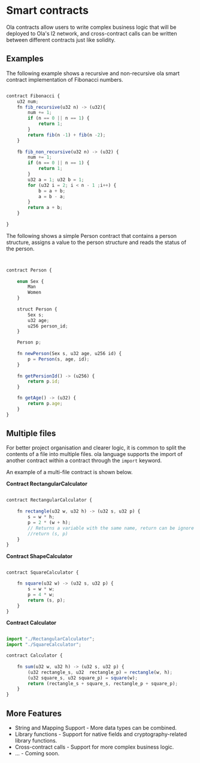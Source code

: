 # Smart contracts

Ola contracts allow users to write complex business logic that will be deployed to Ola's l2 network, 
and cross-contract calls can be written between different contracts just like solidity.

## Examples

The following example shows a recursive and non-recursive ola smart contract implementation of Fibonacci numbers.

````javascript

contract Fibonacci {
    u32 num;
    fn fib_recursive(u32 n) -> (u32){
        num += 1;
        if (n == 0 || n == 1) {
            return 1;
        } 
        return fib(n -1) + fib(n -2);
    }
    
    fb fib_non_recursive(u32 n) -> (u32) {
        num += 1;
        if (n == 0 || n == 1) {
            return 1;
        }
        u32 a = 1; u32 b = 1;
        for (u32 i = 2; i < n - 1 ;i++) {
            b = a + b;
            a = b - a;
        }
        return a + b;
    }
    
}

````

The following shows a simple Person contract that contains a person structure, 
assigns a value to the person structure and reads the status of the person.

````javascript


contract Person {
    
    enum Sex {
        Man
        Women
    }
    
    struct Person {
        Sex s;
        u32 age;
        u256 person_id;
    }

    Person p;
    
    fn newPerson(Sex s, u32 age, u256 id) {
        p = Person(s, age, id);
    }
    
    fn getPersionId() -> (u256) {
        return p.id;
    }

    fn getAge() -> (u32) {
        return p.age;
    }
}

````


## Multiple files

For better project organisation and clearer logic, 
it is common to split the contents of a file into multiple files.
ola language supports the import of another contract within a contract through the `import` keyword.

An example of a multi-file contract is shown below.


**Contract RectangularCalculator**
````javascript

contract RectangularCalculator {
  
    fn rectangle(u32 w, u32 h) -> (u32 s, u32 p) {
        s = w * h;
        p = 2 * (w + h);
        // Returns a variable with the same name, return can be ignore
        //return (s, p)
    }
}

````

**Contract ShapeCalculator**
````javascript

contract SquareCalculator {

    fn square(u32 w) -> (u32 s, u32 p) {
        s = w * w;
        p = 4 * w;
        return (s, p);
    }
}

````

**Contract Calculator**
```javascript

import "./RectangularCalculator";
import "./SquareCalculator";

contract Calculator {
  
    fn sum(u32 w, u32 h) -> (u32 s, u32 p) {
        (u32 rectangle_s, u32  rectangle_p) = rectangle(w, h);
        (u32 square_s, u32 square_p) = square(w);
        return (rectangle_s + square_s, rectangle_p + square_p);
    }
}

```


## More Features

* String and Mapping Support - More data types can be combined.
* Library functions  - Support for native fields and cryptography-related library functions.
* Cross-contract calls - Support for more complex business logic.
* ... - Coming soon.